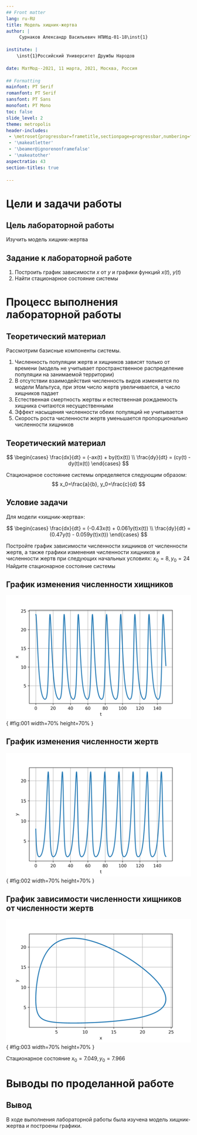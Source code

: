 ```yaml
---
## Front matter
lang: ru-RU
title: Модель хищник-жертва
author: |
	 Сурнаков Александр Васильевич НПИбд-01-18\inst{1}

institute: |
	\inst{1}Российский Университет Дружбы Народов

date: МатМод--2021, 11 марта, 2021, Москва, Россия

## Formatting
mainfont: PT Serif
romanfont: PT Serif
sansfont: PT Sans
monofont: PT Mono
toc: false
slide_level: 2
theme: metropolis
header-includes: 
 - \metroset{progressbar=frametitle,sectionpage=progressbar,numbering=fraction}
 - '\makeatletter'
 - '\beamer@ignorenonframefalse'
 - '\makeatother'
aspectratio: 43
section-titles: true

---
```


# Цели и задачи работы

## Цель лабораторной работы

Изучить модель хищник-жертва


## Задание к лабораторной работе

1.	Построить график зависимости $x$ от $y$ и графики функций $x(t)$, $y(t)$
2.	Найти стационарное состояние системы

# Процесс выполнения лабораторной работы

## Теоретический материал 

Рассмотрим базисные компоненты системы.

1.	Численность популяции жертв и хищников зависят только от времени (модель не учитывает пространственное распределение популяции на занимаемой территории)
2.	В отсутствии взаимодействия численность видов изменяется по модели Мальтуса, при этом число жертв увеличивается, а число хищников падает
3.	Естественная смертность жертвы и естественная рождаемость хищника считаются несущественными 
4.	Эффект насыщения численности обеих популяций не учитывается 
5.	Скорость роста численности жертв уменьшается пропорционально численности хищников


## Теоретический материал 

$$
 \begin{cases}
	\frac{dx}{dt} = (-ax(t) + by(t)x(t))
	\\   
	\frac{dy}{dt} = (cy(t) - dy(t)x(t))
 \end{cases}
$$

Стационарное состояние системы определяется следующим образом: 
$$
	x_0=\frac{a}{b}, y_0=\frac{c}{d}
$$


## Условие задачи

Для модели «хищник-жертва»:

$$
 \begin{cases}
	\frac{dx}{dt} = (-0.43x(t) + 0.061y(t)x(t))
	\\   
	\frac{dy}{dt} = (0.47y(t) - 0.059y(t)x(t))
 \end{cases}
$$

Постройте график зависимости численности хищников от численности жертв, а также графики изменения численности хищников и численности жертв 
при следующих начальных условиях: $x_0=8, y_0=24$
Найдите стационарное состояние системы


## График изменения численности хищников

![График численности хищников от времени](image/01.png){ #fig:001 width=70% height=70% }

## График изменения численности жертв

![График численности жертв от времени](image/02.png){ #fig:002 width=70% height=70% }

## График зависимости численности хищников от численности жертв

![График численности хищников от численности жертв](image/03.png){ #fig:003 width=70% height=70% }

Стационарное состояние $x_0=7.049, y_0=7.966$

# Выводы по проделанной работе

## Вывод

В ходе выполнения лабораторной работы была изучена модель хищник-жертва и построены графики.